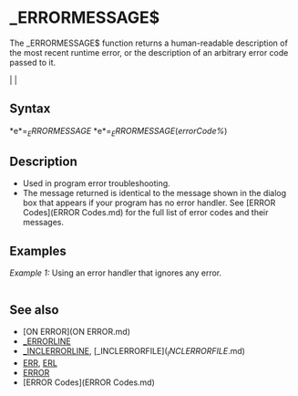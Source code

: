 # _ERRORMESSAGE$

The _ERRORMESSAGE$ function returns a human-readable description of the most recent runtime error, or the description of an arbitrary error code passed to it.

  

|  |

## Syntax

*e$* = _ERRORMESSAGE$
*e$* = _ERRORMESSAGE$(*errorCode%*)
  

## Description

* Used in program error troubleshooting.
* The message returned is identical to the message shown in the dialog box that appears if your program has no error handler. See [ERROR Codes](ERROR Codes.md) for the full list of error codes and their messages.

  

## Examples

*Example 1:* Using an error handler that ignores any error.

``` [ON ERROR](ON ERROR.md) [GOTO](GOTO.md) Errhandler ' Main module program error simulation code [ERROR](ERROR.md) 7 ' simulate an Out of Memory Error [PRINT](PRINT.md) "Error handled...ending program" [SLEEP](SLEEP.md) 4 [SYSTEM](SYSTEM.md) ' end of program code  Errhandler: ' error handler sub program line label [PRINT](PRINT.md) "Error"; [ERR](ERR.md); "on program file line"; [_ERRORLINE](_ERRORLINE.md) [PRINT](PRINT.md) "Description: "; _ERRORMESSAGE$; "." [BEEP](BEEP.md) ' warning beep [RESUME](RESUME.md) [NEXT](NEXT.md) ' moves program to code following the error.  
```

  

## See also

* [ON ERROR](ON ERROR.md)
* [_ERRORLINE](_ERRORLINE.md)
* [_INCLERRORLINE](_INCLERRORLINE.md), [_INCLERRORFILE$](_INCLERRORFILE$.md)
* [ERR](ERR.md), [ERL](ERL.md)
* [ERROR](ERROR.md)
* [ERROR Codes](ERROR Codes.md)

  
